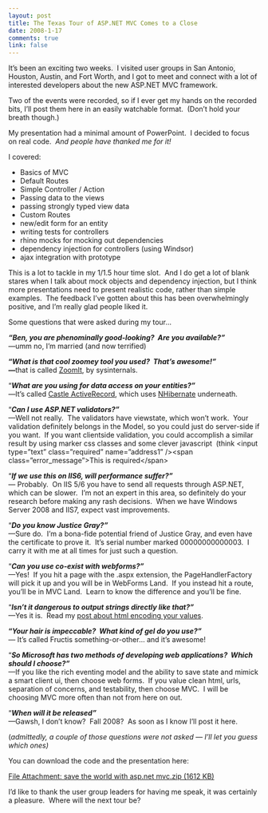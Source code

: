 ```yaml
--- 
layout: post
title: The Texas Tour of ASP.NET MVC Comes to a Close
date: 2008-1-17
comments: true
link: false
---
```

<p><font style="BACKGROUND-COLOR: #f4f4f4">It&rsquo;s been an exciting two weeks.&nbsp; I visited user groups in San Antonio, Houston, Austin, and Fort Worth, and I got to meet and connect with a lot of interested developers about the new ASP.NET MVC framework.</font></p><p>Two of the events were recorded, so if I ever get my hands on the recorded bits, I&rsquo;ll post them here in an easily watchable format.&nbsp; (Don&rsquo;t hold your breath though.)</p><p>My presentation had a minimal amount of PowerPoint.&nbsp; I decided to focus on real code.&nbsp; <em>And people have thanked me for it!</em>&nbsp; </p><p>I covered:</p><ul><li>Basics of MVC</li><li>Default Routes</li><li>Simple Controller / Action</li><li>Passing data to the views</li><li>passing strongly typed view data</li><li>Custom Routes</li><li>new/edit form for an entity</li><li>writing tests for controllers</li><li>rhino mocks for mocking out dependencies</li><li>dependency injection for controllers (using Windsor)</li><li>ajax integration with prototype</li></ul><p>This is a lot to tackle in my 1/1.5 hour time slot.&nbsp; And I do get a lot of blank stares when I talk about mock objects and dependency injection, but I think more presentations need to present realistic code, rather than simple examples.&nbsp; The feedback I&rsquo;ve gotten about this has been overwhelmingly positive, and I&rsquo;m really glad people liked it.</p><p>Some questions that were asked during my tour&hellip;</p><p><em><strong>&ldquo;Ben, you are phenominally good-looking?&nbsp; Are you available?&rdquo;<br /></strong></em><em>&mdash;</em>umm no, I&rsquo;m married (and now terrified)</p><p><strong>&ldquo;<em>What is that cool zoomey tool you used?&nbsp; That&rsquo;s awesome!&rdquo;<br />&mdash;</em></strong>that is called <a href="http://technet.microsoft.com/en-us/sysinternals/bb897434.aspx" target="_blank">ZoomIt</a>, by sysinternals.</p><p>&ldquo;<em><strong>What are you using for data access on your entities?&rdquo;<br /></strong>&mdash;</em>It&rsquo;s called <a href="http://castleproject.org/" target="_blank">Castle ActiveRecord</a>, which uses <a href="http://www.nhibernate.org/" target="_blank">NHibernate</a> underneath.</p><p>&ldquo;<strong><em>Can I use ASP.NET validators?&rdquo;<br /></em></strong>&mdash;Well not really.&nbsp; The validators have viewstate, which won&rsquo;t work.&nbsp; Your validation definitely belongs in the Model, so you could just do server-side if you want.&nbsp; If you want clientside validation, you could accomplish a similar result by using marker css classes and some clever javascript&nbsp; (think &lt;input type=&rdquo;text&rdquo; class=&rdquo;required&rdquo; name=&rdquo;address1&rdquo; /&gt;&lt;span class=&rdquo;error_message&rdquo;&gt;This is required&lt;/span&gt;</p><p>&ldquo;<strong><em>If we use this on IIS6, will performance suffer?&rdquo;<br /></em></strong>&mdash; Probably.&nbsp; On IIS 5/6 you have to send all requests through ASP.NET, which can be slower.&nbsp; I&rsquo;m not an expert in this area, so definitely do your research before making any rash decisions.&nbsp; When we have Windows Server 2008 and IIS7, expect vast improvements.</p><p>&ldquo;<strong><em>Do you know Justice Gray?&rdquo;<br /></em></strong>&mdash;Sure do.&nbsp; I&rsquo;m a bona-fide potential friend of Justice Gray, and even have the certificate to prove it.&nbsp; It&rsquo;s serial number marked 00000000000003.&nbsp; I carry it with me at all times for just such a question.</p><p>&ldquo;<strong><em>Can you use co-exist with webforms?&rdquo;<br /></em></strong>&mdash;Yes!&nbsp; If you hit a page with the .aspx extension, the PageHandlerFactory will pick it up and you will be in WebForms Land.&nbsp; If you instead hit a route, you&rsquo;ll be in MVC Land.&nbsp; Learn to know the difference and you&rsquo;ll be fine.</p><p>&ldquo;<strong><em>Isn&rsquo;t it dangerous to output strings directly like that?&rdquo;<br /></em></strong>&mdash;Yes it is.&nbsp; Read my <a href="http://www.flux88.com/BeCarefulOutputtingStringsInASPNETMVC.aspx" target="_blank">post about html encoding your values</a>.</p><p><strong>&ldquo;<em>Your hair is impeccable?&nbsp; What kind of gel do you use?&rdquo;<br /></em></strong>&mdash; It&rsquo;s called Fructis something-or-other&hellip; and it&rsquo;s awesome!</p><p>&ldquo;<strong><em>So Microsoft has two methods of developing web applications?&nbsp; Which should I choose?&rdquo;<br /></em></strong>&mdash;If you like the rich eventing model and the ability to save state and mimick a smart client ui, then choose web forms.&nbsp; If you value clean html, urls, separation of concerns, and testability, then choose MVC.&nbsp; I will be choosing MVC more often than not from here on out.</p><p>&ldquo;<strong><em>When will it be released&rdquo;<br /></em></strong>&mdash;Gawsh, I don&rsquo;t know?&nbsp; Fall 2008?&nbsp; As soon as I know I&rsquo;ll post it here.</p><p>(<em>admittedly, a couple of those questions were not asked &mdash; I&rsquo;ll let you guess which ones)</em></p><p>You can download the code and the presentation here:</p><p><a href="http://www.flux88.com/uploads/save_20the_20world_20with_20asp.net_20mvc.zip" target="_blank">File Attachment: save the world with asp.net mvc.zip (1612 KB)</a></p><p>I&rsquo;d like to thank the user group leaders for having me speak, it was certainly a pleasure.&nbsp; Where will the next tour be?</p>
